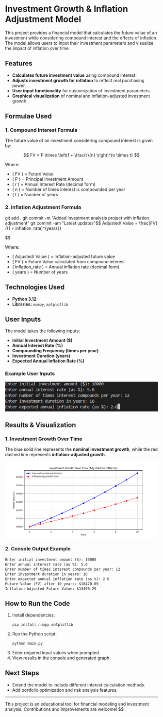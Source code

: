 # Investment Growth & Inflation Adjustment Model

This project provides a financial model that calculates the future value of an investment while considering compound interest and the effects of inflation. The model allows users to input their investment parameters and visualize the impact of inflation over time.

## Features

- **Calculates future investment value** using compound interest.
- **Adjusts investment growth for inflation** to reflect real purchasing power.
- **User input functionality** for customization of investment parameters.
- **Graphical visualization** of nominal and inflation-adjusted investment growth.

## Formulae Used

### 1. Compound Interest Formula

The future value of an investment considering compound interest is given by:

$$
FV = P \times \left(1 + \frac{r}{n} \right)^{n \times t}
$$

Where:

- \( FV \) = Future Value
- \( P \) = Principal Investment Amount
- \( r \) = Annual Interest Rate (decimal form)
- \( n \) = Number of times interest is compounded per year
- \( t \) = Number of years

### 2. Inflation Adjustment Formula

git add .
git commit -m "Added investment analysis project with inflation adjustment"
git commit -am "Latest updates"$$
Adjusted\ Value = \frac{FV}{(1 + inflation_rate)^{years}}

$$

Where:

- \( Adjusted\ Value \) = Inflation-adjusted future value
- \( FV \) = Future Value calculated from compound interest
- \( inflation_rate \) = Annual inflation rate (decimal form)
- \( years \) = Number of years

## Technologies Used

- **Python 3.12**
- **Libraries:** `numpy`, `matplotlib`

## User Inputs

The model takes the following inputs:

- **Initial Investment Amount ($)**
- **Annual Interest Rate (%)**
- **Compounding Frequency (times per year)**
- **Investment Duration (years)**
- **Expected Annual Inflation Rate (%)**

### Example User Inputs

![User Input Example](images/user_input.png)

## Results & Visualization

### 1. Investment Growth Over Time

The blue solid line represents the **nominal investment growth**, while the red dashed line represents **inflation-adjusted growth**.

![Investment Growth Graph](images/adjusted_for_inflation.png)

### 2. Console Output Example

```
Enter initial investment amount ($): 10000
Enter annual interest rate (as %): 5.0
Enter number of times interest compounds per year: 12
Enter investment duration in years: 10
Enter expected annual inflation rate (as %): 2.0
Future Value (FV) after 10 years: $16470.09
Inflation-Adjusted Future Value: $13490.29
```

## How to Run the Code

1. Install dependencies:
   ```bash
   pip install numpy matplotlib
   ```
2. Run the Python script:
   ```bash
   python main.py
   ```
3. Enter required input values when prompted.
4. View results in the console and generated graph.

## Next Steps

- Extend the model to include different interest calculation methods.
- Add portfolio optimization and risk analysis features.

---

This project is an educational tool for financial modeling and investment analysis. Contributions and improvements are welcome!
$$
